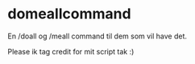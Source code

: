 # domeallcommand
En /doall og /meall command til dem som vil have det.

Please ik tag credit for mit script tak :)

